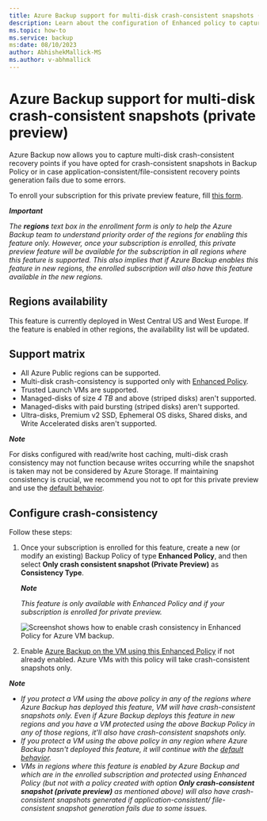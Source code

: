 ```yaml
---
title: Azure Backup support for multi-disk crash-consistent snapshots (private preview)
description: Learn about the configuration of Enhanced policy to capture multi-disk crash-consistent recovery points.
ms.topic: how-to
ms.service: backup
ms:date: 08/10/2023
author: AbhishekMallick-MS
ms.author: v-abhmallick
---
```


# Azure Backup support for multi-disk crash-consistent snapshots (private preview)

Azure Backup now allows you to capture multi-disk crash-consistent recovery points if you have opted for crash-consistent snapshots in Backup Policy or in case application-consistent/file-consistent recovery points generation fails due to some errors.  

To enroll your subscription for this private preview feature, fill [this form](https://aka.ms/AzureBackupSupportForMultiDiskCrashConsistencyForm).

***Important***

*The **regions** text box in the enrollment form is only to help the Azure Backup team to understand priority order of the regions for enabling this feature only. However, once your subscription is enrolled, this private preview feature will be available for the subscription in all regions where this feature is supported. This also implies that if Azure Backup enables this feature in new regions, the enrolled subscription will also have this feature available in the new regions.*

## Regions availability

This feature is currently deployed in West Central US and West Europe. If the feature is enabled in other regions, the availability list will be updated.

## Support matrix 

- All Azure Public regions can be supported.
- Multi-disk crash-consistency is supported only with [Enhanced Policy](https://nam06.safelinks.protection.outlook.com/?url=https%3A%2F%2Flearn.microsoft.com%2Fen-us%2Fazure%2Fbackup%2Fbackup-azure-vms-enhanced-policy%3Ftabs%3Dazure-portal&data=05%7C01%7Cshsangal%40microsoft.com%7Cf79ec5af57d347ad240608db9402d03c%7C72f988bf86f141af91ab2d7cd011db47%7C1%7C0%7C638266512130715342%7CUnknown%7CTWFpbGZsb3d8eyJWIjoiMC4wLjAwMDAiLCJQIjoiV2luMzIiLCJBTiI6Ik1haWwiLCJXVCI6Mn0%3D%7C3000%7C%7C%7C&sdata=Hqy9bGGKCZayuTLWiqh2nMAR6vFr6G1a2V8tOZ%2FVsxc%3D&reserved=0). 
- Trusted Launch VMs are supported.
- Managed-disks of size *4 TB* and above (striped disks) aren't supported.
- Managed-disks with paid bursting (striped disks) aren't supported.
- Ultra-disks, Premium v2 SSD, Ephemeral OS disks, Shared disks, and Write Accelerated disks aren't supported.


***Note***

For disks configured with read/write host caching, multi-disk crash consistency may not function because writes occurring while the snapshot is taken may not be considered by Azure Storage. If maintaining consistency is crucial, we recommend you not to opt for this private preview and use the [default behavior](https://learn.microsoft.com/en-us/azure/backup/backup-azure-vms-introduction#snapshot-consistency).

## Configure crash-consistency

Follow these steps:

1. Once your subscription is enrolled for this feature, create a new (or modify an existing) Backup Policy of type **Enhanced Policy**, and then select **Only crash consistent snapshot (Private Preview)** as **Consistency Type**.

   ***Note***

   *This feature is only available with Enhanced Policy and if your subscription is enrolled for private preview.*

   ![Screenshot shows how to enable crash consistency in Enhanced Policy for Azure VM backup.](https://github.com/MicrosoftDocs/azure-backup-multi-disk-crash-consistent-snapshots-private-preview/blob/main/articles/media/enable-crash-consistency-in-enhanced-policy.png)

2. Enable [Azure Backup on the VM using this Enhanced Policy](https://learn.microsoft.com/en-us/azure/backup/backup-azure-vms-enhanced-policy?tabs=azure-portal) if not already enabled. Azure VMs with this policy will take crash-consistent snapshots only.

***Note***

- *If you protect a VM using the above policy in any of the regions where Azure Backup has deployed this feature, VM will have crash-consistent snapshots only. Even if Azure Backup deploys this feature in new regions and you have a VM protected using the above Backup Policy in any of those regions, it'll also have crash-consistent snapshots only.*
- *If you protect a VM using the above policy in any region where Azure Backup hasn't deployed this feature, it will continue with the [default behavior](https://learn.microsoft.com/en-us/azure/backup/backup-azure-vms-introduction#snapshot-consistency).*
- *VMs in regions where this feature is enabled by Azure Backup and which are in the enrolled subscription and protected using Enhanced Policy (but not with a policy created with option ***Only crash-consistent snapshot (private preview)*** as mentioned above) will also have crash-consistent snapshots generated if application-consistent/ file-consistent snapshot generation fails due to some issues.*

